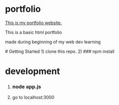 # portfolio
<a href="https://dishavig.netlify.app/">This is my portfolio website.</a>
<p>This is a basic html portfolio</p>
<p>made during beginning of my web dev learning</p>
# Getting Started
1) clone this repo.
2) ### npm install

# development
1) ### node app.js
2) go to localhost:3000
